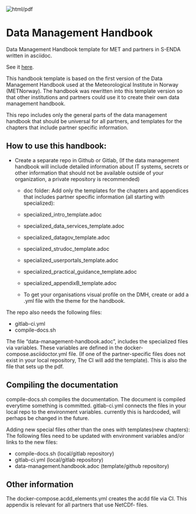 ![html/pdf](https://github.com/metno/data-management-handbook/workflows/html/pdf/badge.svg?branch=master)

# Data Management Handbook

Data Management Handbook template for MET and partners in S-ENDA written in asciidoc.

See it [here](https://htmlpreview.github.io/?https://github.com/metno/data-management-handbook/blob/master/html/data-management-handbook.html).

This handbook template is based on the first version of the Data Management Handbook used at the Meteorological Institute in Norway (METNorway). The handbook was rewritten into this template version so that other institutions and partners could use it to create their own data management handbook.

This repo includes only the general parts of the data management handbook that should be universal for all partners, and templates for the chapters that include partner specific information. 

## How to use this handbook:

 * Create a separate repo in Github or Gitlab, (If the data management handbook will include detailed information about IT systems, secrets or other information that should not be available outside of your organization, a private repository is recommended)
   
   * doc folder: Add only the templates for the chapters and appendices that includes partner specific information (all starting with specialized):
   
	* specialized_intro_template.adoc
	* specialized_data_services_template.adoc
	* specialized_datagov_template.adoc
	* specialized_strudoc_template.adoc
	* specialized_userportals_template.adoc
	* specialized_practical_guidance_template.adoc
	* specialized_appendixB_template.adoc
	* To get your organisations visual profile on the DMH, create or add a .yml file with the theme for the handbook.

The repo also needs the following files:
 * gitlab-ci.yml
 * compile-docs.sh

The file “data-management-handbook.adoc”, includes the specialized files via variables. These variables are defined in the docker-compose.asciidoctor.yml file. (If one of the partner-specific files does not exist in your local repository, The CI will add the template). This is also the file that sets up the pdf.

## Compiling the documentation

compile-docs.sh compiles the documentation. The document is compiled everytime something is committed.
gitlab-ci.yml connects the files in your local repo to the environment variables. currently this is hardcoded, will perhaps be changed in the future.

Adding new special files other than the ones with templates(new chapters):
The following files need to be updated with environment variables and/or links to the new files:
 * compile-docs.sh (local/gitlab repository)
 * gitlab-ci.yml (local/gitlab repository)
 * data-management.handbook.adoc (template/github repository)

## Other information
The docker-compose.acdd_elements.yml creates the acdd file via CI. This appendix is relevant for all partners that use NetCDf- files.

